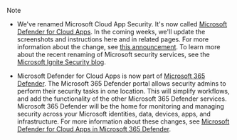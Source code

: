 <!--docutune:disable -->

> [!NOTE]
>
> - We've renamed Microsoft Cloud App Security. It's now called [Microsoft Defender for Cloud Apps](https://aka.ms/defender-for-cloud-apps). In the coming weeks, we'll update the screenshots and instructions here and in related pages. For more information about the change, see [this announcement](https://aka.ms/defender-for-cloud-apps-Igniteblog). To learn more about the recent renaming of Microsoft security services, see the [Microsoft Ignite Security blog](https://aka.ms/secblg11).
>
>- Microsoft Defender for Cloud Apps is now part of [Microsoft 365 Defender](https://security.microsoft.com). The Microsoft 365 Defender portal allows security admins to perform their security tasks in one location. This will simplify workflows, and add the functionality of the other Microsoft 365 Defender services. Microsoft 365 Defender will be the home for monitoring and managing security across your Microsoft identities, data, devices, apps, and infrastructure. For more information about these changes, see [Microsoft Defender for Cloud Apps in Microsoft 365 Defender](/microsoft-365/security/defender/microsoft-365-security-center-defender-cloud-apps).

<!--docutune:enable -->
